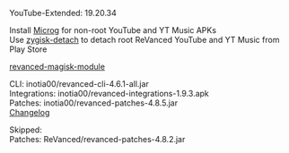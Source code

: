 YouTube-Extended: 19.20.34  

Install [Microg](https://github.com/ReVanced/GmsCore/releases) for non-root YouTube and YT Music APKs  
Use [zygisk-detach](https://github.com/j-hc/zygisk-detach) to detach root ReVanced YouTube and YT Music from Play Store  

[revanced-magisk-module](https://github.com/j-hc/revanced-magisk-module)
  
CLI: inotia00/revanced-cli-4.6.1-all.jar  
Integrations: inotia00/revanced-integrations-1.9.3.apk  
Patches: inotia00/revanced-patches-4.8.5.jar  
[Changelog](https://github.com/inotia00/revanced-patches/releases/tag/v4.8.5)  

Skipped:  
Patches: ReVanced/revanced-patches-4.8.2.jar    
